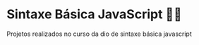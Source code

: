 # Sintaxe Básica JavaScript :woman_technologist:
Projetos realizados no curso da dio de sintaxe básica javascript

